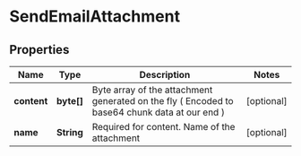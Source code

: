 
# SendEmailAttachment

## Properties
Name | Type | Description | Notes
------------ | ------------- | ------------- | -------------
**content** | **byte[]** | Byte array of the attachment generated on the fly ( Encoded to base64 chunk data at our end ) |  [optional]
**name** | **String** | Required for content. Name of the attachment |  [optional]
